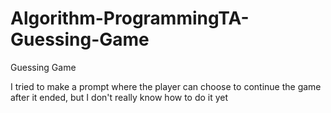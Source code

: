 # Algorithm-ProgrammingTA-Guessing-Game

Guessing Game


I tried to make a prompt where the player can choose to continue the game after it ended, but I don't really know how to do it yet
